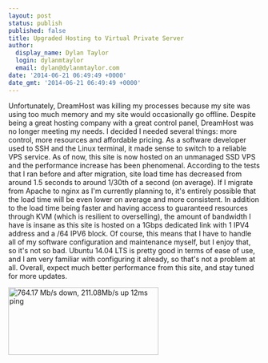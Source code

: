 ```yaml
---
layout: post
status: publish
published: false
title: Upgraded Hosting to Virtual Private Server
author:
  display_name: Dylan Taylor
  login: dylanmtaylor
  email: dylan@dylanmtaylor.com
date: '2014-06-21 06:49:49 +0000'
date_gmt: '2014-06-21 06:49:49 +0000'
---
```

<p>Unfortunately, DreamHost was killing my processes because my site was using too much memory and my site would occasionally go offline. Despite being a great hosting company with a great control panel, DreamHost was no longer meeting my needs. I decided I needed several things: more control, more resources and affordable pricing. As a software developer used to SSH and the Linux terminal, it made sense to switch to a reliable VPS service. As of now, this site is now hosted on an unmanaged SSD VPS and the performance increase has been phenomenal. According to the tests that I ran before and after migration, site load time has decreased from around 1.5 seconds to around 1/30th of a second (on average). If I migrate from Apache to nginx as I'm currently planning to, it's entirely possible that the load time will be even lower on average and more consistent. In addition to the load time being faster and having access to guaranteed resources through KVM (which is resilient to overselling), the amount of bandwidth I have is insane as this site is hosted on a 1Gbps dedicated link with 1 IPV4 address and a /64 IPV6 block. Of course, this means that I have to handle all of my software configuration and maintenance myself, but I enjoy that, so it's not so bad. Ubuntu 14.04 LTS is pretty good in terms of ease of use, and I am very familiar with configuring it already, so that's not a problem at all. Overall, expect much better performance from this site, and stay tuned for more updates.</p>
<p><img class="alignnone" src="http://www.speedtest.net/result/3576780410.png" alt="764.17 Mb/s down, 211.08Mb/s up 12ms ping" width="300" height="135" /></p>
